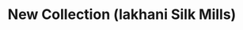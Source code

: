 ---
title: "New Collection (lakhani Silk Mills)"
url: /karachi/new-collection-lakhani-silk-mills/
shop: Kleidung
---